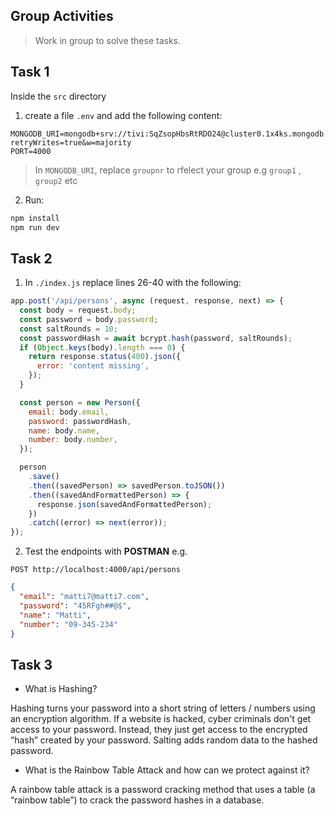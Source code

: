 ## Group Activities

> Work in group to solve these tasks.

## Task 1

Inside the `src` directory

1. create a file `.env` and add the following content:

```text
MONGODB_URI=mongodb+srv://tivi:SqZsopHbsRtRDO24@cluster0.1x4ks.mongodb.net/groupnr?retryWrites=true&w=majority
PORT=4000
```

> In `MONGODB_URI`, replace `groupnr` to rfelect your group e.g `group1` , `group2` etc

2. Run:

```sh
npm install
npm run dev
```

## Task 2

1. In `./index.js` replace lines 26-40 with the following:

```js
app.post('/api/persons', async (request, response, next) => {
  const body = request.body;
  const password = body.password;
  const saltRounds = 10;
  const passwordHash = await bcrypt.hash(password, saltRounds);
  if (Object.keys(body).length === 0) {
    return response.status(400).json({
      error: 'content missing',
    });
  }

  const person = new Person({
    email: body.email,
    password: passwordHash,
    name: body.name,
    number: body.number,
  });

  person
    .save()
    .then((savedPerson) => savedPerson.toJSON())
    .then((savedAndFormattedPerson) => {
      response.json(savedAndFormattedPerson);
    })
    .catch((error) => next(error));
});
```

2. Test the endpoints with **POSTMAN** e.g.

```http
POST http://localhost:4000/api/persons
```

```json
{
  "email": "matti7@matti7.com",
  "password": "45RFgh##@$",
  "name": "Matti",
  "number": "09-345-234"
}
```

## Task 3

- What is Hashing?

Hashing turns your password into a short string of letters / numbers using an encryption algorithm. If a website is hacked, cyber criminals don't get access to your password. Instead, they just get access to the encrypted “hash” created by your password. 
    Salting adds random data to the hashed password.

- What is the Rainbow Table Attack and how can we protect against it?

A rainbow table attack is a password cracking method that uses a table (a “rainbow table”) to crack the password hashes in a database.
